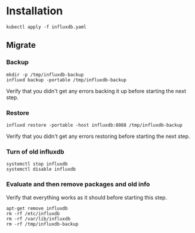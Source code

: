 # Installation

```
kubectl apply -f influxdb.yaml
```

## Migrate

### Backup
```
mkdir -p /tmp/influxdb-backup
influxd backup -portable /tmp/influxdb-backup
```
Verify that you didn't get any errors backing it up before starting the next step.


### Restore
```
influxd restore -portable -host influxdb:8088 /tmp/influxdb-backup
```
Verify that you didn't get any errors restoring before starting the next step.

### Turn of old influxdb
```
systemctl stop influxdb
systemctl disable influxdb
```

### Evaluate and then remove packages and old info
Verify that everything works as it should before starting this step.
```
apt-get remove influxdb
rm -rf /etc/influxdb
rm -rf /var/lib/influxdb
rm -rf /tmp/influxdb-backup
```
